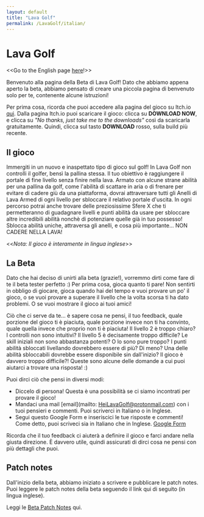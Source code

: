 ```yaml
---
layout: default
title: "Lava Golf"
permalink: /LavaGolf/italian/
---
```

# Lava Golf
<<Go to the English page [here](https://artanisx.github.io/LavaGolf)!>>

Benvenuto alla pagina della Beta di Lava Golf! Dato che abbiamo appena aperto la beta, abbiamo pensato di creare una piccola pagina di benvenuto solo per te, contenente alcune istruzioni!

Per prima cosa, ricorda che puoi accedere alla pagina del gioco su Itch.io [qui](https://artanisx.itch.io/lava-golf). Dalla pagina Itch.io puoi scaricare il gioco: clicca su **DOWNLOAD NOW**, e clicca su *"No thanks, just take me to the downloads"* così da scaricarla gratuitamente. Quindi, clicca sul tasto **DOWNLOAD** rosso, sulla build più recente.

## Il gioco
Immergiti in un nuovo e inaspettato tipo di gioco sul golf! In Lava Golf non controlli il golfer, bensì la pallina stessa. Il tuo obiettivo è raggiungere il portale di fine livello senza finire nella lava.
Armato con alcune strane abilità per una pallina da golf, come l'abilità di scattare in aria o di frenare per evitare di cadere giù da una piattaforma, dovrai attraversare tutti gli Anelli di Lava Armed di ogni livello per sbloccare il relativo portale d'uscita. In ogni percorso potrai anche trovare delle preziosissime Sfere X che ti permetteranno di guadagnare livelli e punti abilità da usare per sbloccare altre incredibili abilità nonchè di potenziare quelle già in tuo possesso! 
Sblocca abilità uniche, attraversa gli anelli, e cosa più importante... NON CADERE NELLA LAVA!

<<*Nota: Il gioco è interamente in lingua inglese*>>

## La Beta
Dato che hai deciso di unirti alla beta (grazie!), vorremmo dirti come fare di te il beta tester perfetto :)
Per prima cosa, gioca quanto ti pare! Non sentirti in obbligo di giocare, gioca quando hai del tempo e vuoi provare un po' il gioco, o se vuoi provare a superare il livello che la volta scorsa ti ha dato problemi. O se vuoi mostrare il gioco ai tuoi amici!

Ciò che ci serve da te... è sapere cosa ne pensi, il tuo feedback, quale porzione del gioco ti è piaciuta, quale porzione invece non ti ha convinto, quale quella invece che proprio non ti è piaciuta! Il livello 2 è troppo chiaro? I controlli non sono intuitivi? Il livello 5 è decisamente troppo difficile? Le skill iniziali non sono abbastanza potenti? O lo sono pure troppo? I punti abilità sbloccati livellando dovrebbero essere di più? Di meno? Una delle abilità sbloccabili dovrebbe essere disponibile sin dall'inizio? Il gioco è davvero troppo difficile?! Queste sono alcune delle domande a cui puoi aiutarci a trovare una risposta! :)

Puoi dirci ciò che pensi in diversi modi:
* Diccelo di persona! Questa è una possibilità se ci siamo incontrati per provare il gioco!
* Mandaci una mail [email](mailto: HeiLavaGolf@protonmail.com) con i tuoi pensieri e commenti. Puoi scriverci in Italiano o in Inglese.
* Segui questo Google Form e inseriscici le tue risposte e commenti! Come detto, puoi scriveci sia in Italiano che in Inglese. [Google Form](https://forms.gle/teEji3LfL7kx22Gf8) 

Ricorda che il tuo feedback ci aiuterà a definire il gioco e farci andare nella giusta direzione. È davvero utile, quindi assicurati di dirci cosa ne pensi con più dettagli che puoi.


## Patch notes
Dall'inizio della beta, abbiamo iniziato a scrivere e pubblicare le patch notes. Puoi leggere le patch notes della beta seguendo il link qui di seguito (in lingua inglese).

 Leggi le [Beta Patch Notes](https://artanisx.github.io/LavaGolf/beta-patch-notes) qui.
